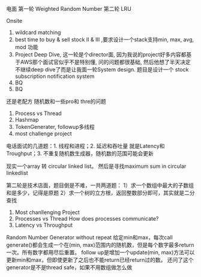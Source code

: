 
电面
第一轮 Weighted Random Number
第二轮 LRU

Onsite
1. wildcard matching
2. best time to buy & sell stock II & III ,要求设计一个stack支持min, max, avg, mod 功能
3. Project Deep Dive, 这一轮是个director面, 因为我说的project好多内容都基于AWS那个面试官似乎不是特别懂, 问的问题都很基础, 然后他想了半天决定不继续deep dive了而是让我面一轮System design. 题目是设计一个 stock subscrip‍‍‍‍‍‌‍‍‌‍‌‌‌‌‌‌‍‌tion notification system
4. BQ
5. BQ




还是老配方
随机数和一些pro和 thre的问题


1. Process vs Thread
2. Hashmap
3. TokenGenerater, followup多线程
4. most challenge project

电话面试的几道题：1. 线程和进程；2. 延迟和吞吐量 就是Latency和Troughput；3. 不重复随机数生成器，随机数的范围可能会更新


现实一个array 转 circular linked list。 然后是寻找maximum sum in circular linkedlist

第二轮是技术店面，题目倒是不难，一共两道题：
1）求一个数组中最大的子数组和是多少，记得是原题‍‍‍‍‍‌‍‍‌‍‌‌‌‌‌‌‍‌
2）求一个树的立方根，返回整数部分即可，其实就是二分查找




1. Most chanllenging Project
2. Processes vs Thread How does processes communicate?
3. Latency vs Throughput

Random Number Generator without repeat
给定min和max，每次call generate()都会生成一个在(min, max)范围内的随机数，但是每个数字最多return一次。所有数字都用尽后重置。
follow up是增加一个update(min, max)方法可以更新min和max，但即使更新了之后也不能return已经return过的数。
还问了这个generator是不是thread safe，如果不用数组做怎么做